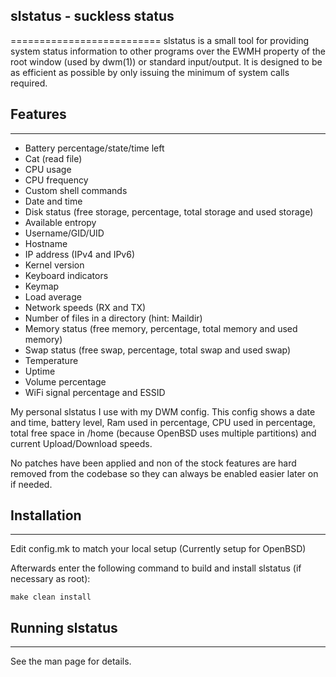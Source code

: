 ## slstatus - suckless status
==========================
slstatus is a small tool for providing system status information to other
programs over the EWMH property of the root window (used by dwm(1)) or
standard input/output. It is designed to be as efficient as possible by
only issuing the minimum of system calls required.


## Features
--------
- Battery percentage/state/time left
- Cat (read file)
- CPU usage
- CPU frequency
- Custom shell commands
- Date and time
- Disk status (free storage, percentage, total storage and used storage)
- Available entropy
- Username/GID/UID
- Hostname
- IP address (IPv4 and IPv6)
- Kernel version
- Keyboard indicators
- Keymap
- Load average
- Network speeds (RX and TX)
- Number of files in a directory (hint: Maildir)
- Memory status (free memory, percentage, total memory and used memory)
- Swap status (free swap, percentage, total swap and used swap)
- Temperature
- Uptime
- Volume percentage
- WiFi signal percentage and ESSID


My personal slstatus I use with my DWM config. This config shows a date and time, battery level, Ram used in percentage, CPU used in percentage, total free space in /home (because OpenBSD uses multiple partitions) and current Upload/Download speeds.

No patches have been applied and non of the stock features are hard removed from the codebase so they can always be enabled easier later on if needed.

## Installation
------------
Edit config.mk to match your local setup (Currently setup for OpenBSD)

Afterwards enter the following command to build and install slstatus (if
necessary as root):

    make clean install


## Running slstatus
----------------
See the man page for details.

